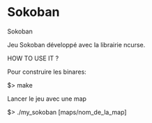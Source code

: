 # Sokoban
Sokoban

Jeu Sokoban développé avec la librairie ncurse.

HOW TO USE IT ?

Pour construire les binares:

$> make

Lancer le jeu avec une map

$> ./my_sokoban [maps/nom_de_la_map]
